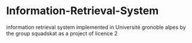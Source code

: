 # Information-Retrieval-System
information retrieval system implemented in Université gronoble alpes by the group squadskat as a project of licence 2
